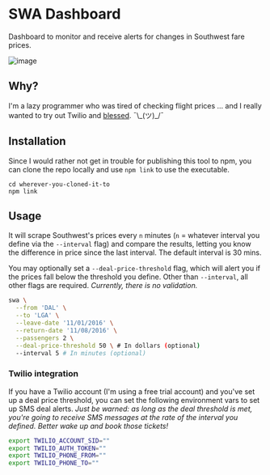 # SWA Dashboard
Dashboard to monitor and receive alerts for changes in Southwest fare prices.

![image](https://cloud.githubusercontent.com/assets/6979737/17740385/08603f62-645e-11e6-9abf-df4851a95f29.png)

## Why?
I'm a lazy programmer who was tired of checking flight prices … and I really wanted
to try out Twilio and [blessed](https://github.com/chjj/blessed/). ¯\\\_(ツ)\_/¯

## Installation
Since I would rather not get in trouble for publishing this tool to npm, you can
clone the repo locally and use `npm link` to use the executable.
```
cd wherever-you-cloned-it-to
npm link
```

## Usage
It will scrape Southwest's prices every `n` minutes (`n` = whatever interval you
define via the `--interval` flag) and compare the results, letting you know the
difference in price since the last interval. The default interval is 30 mins.

You may optionally set a `--deal-price-threshold` flag, which will alert you if
the prices fall below the threshold you define. Other than `--interval`, all
other flags are required. _Currently, there is no validation._

```bash
swa \
  --from 'DAL' \
  --to 'LGA' \
  --leave-date '11/01/2016' \
  --return-date '11/08/2016' \
  --passengers 2 \
  --deal-price-threshold 50 \ # In dollars (optional)
  --interval 5 # In minutes (optional)
```

### Twilio integration
If you have a Twilio account (I'm using a free trial account) and you've set up
a deal price threshold, you can set the following environment vars to set up SMS
deal alerts. _Just be warned: as long as the deal threshold is met, you're going
to receive SMS messages at the rate of the interval you defined. Better wake up
and book those tickets!_

```bash
export TWILIO_ACCOUNT_SID=""
export TWILIO_AUTH_TOKEN=""
export TWILIO_PHONE_FROM=""
export TWILIO_PHONE_TO=""
```
